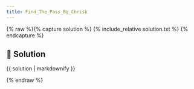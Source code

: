 ```yaml
---
title: Find_The_Pass_By_Chrisk
---
```


{% raw %}{% capture solution %}
{% include_relative solution.txt %}
{% endcapture %}

## 📝 Solution

{{ solution | markdownify }}

{% endraw %}
